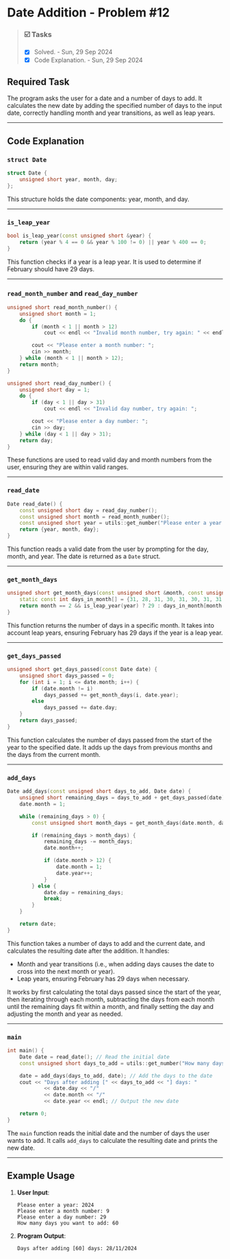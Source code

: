 # Date Addition - Problem #12

> ### ☑️ Tasks
> - [x] Solved. - Sun, 29 Sep 2024
> - [x] Code Explanation. - Sun, 29 Sep 2024

## Required Task

The program asks the user for a date and a number of days to add. It calculates the new date by adding the specified
number of days to the input date, correctly handling month and year transitions, as well as leap years.

---

## Code Explanation

### `struct Date`

```cpp
struct Date {
	unsigned short year, month, day;
};
```

This structure holds the date components: year, month, and day.

---

### `is_leap_year`

```cpp
bool is_leap_year(const unsigned short &year) {
	return (year % 4 == 0 && year % 100 != 0) || year % 400 == 0;
}
```

This function checks if a year is a leap year. It is used to determine if February should have 29 days.

---

### `read_month_number` and `read_day_number`

```cpp
unsigned short read_month_number() {
	unsigned short month = 1;
	do {
		if (month < 1 || month > 12)
			cout << endl << "Invalid month number, try again: " << endl;;

		cout << "Please enter a month number: ";
		cin >> month;
	} while (month < 1 || month > 12);
	return month;
}
```
```cpp
unsigned short read_day_number() {
	unsigned short day = 1;
	do {
		if (day < 1 || day > 31)
			cout << endl << "Invalid day number, try again: ";

		cout << "Please enter a day number: ";
		cin >> day;
	} while (day < 1 || day > 31);
	return day;
}
```

These functions are used to read valid day and month numbers from the user, ensuring they are within valid ranges.

---

### `read_date`

```cpp
Date read_date() {
	const unsigned short day = read_day_number();
	const unsigned short month = read_month_number();
	const unsigned short year = utils::get_number("Please enter a year: ");
	return {year, month, day};
}
```

This function reads a valid date from the user by prompting for the day, month, and year. The date is returned as a
`Date` struct.

---

### `get_month_days`

```cpp
unsigned short get_month_days(const unsigned short &month, const unsigned short &year) {
	static const int days_in_month[] = {31, 28, 31, 30, 31, 30, 31, 31, 30, 31, 30, 31};
	return month == 2 && is_leap_year(year) ? 29 : days_in_month[month - 1];
}
```

This function returns the number of days in a specific month. It takes into account leap years, ensuring February has 29
days if the year is a leap year.

---

### `get_days_passed`

```cpp
unsigned short get_days_passed(const Date date) {
	unsigned short days_passed = 0;
	for (int i = 1; i <= date.month; i++) {
		if (date.month != i)
			days_passed += get_month_days(i, date.year);
		else
			days_passed += date.day;
	}
	return days_passed;
}
```

This function calculates the number of days passed from the start of the year to the specified date. It adds up the days
from previous months and the days from the current month.

---

### `add_days`

```cpp
Date add_days(const unsigned short days_to_add, Date date) {
	unsigned short remaining_days = days_to_add + get_days_passed(date);
	date.month = 1;

	while (remaining_days > 0) {
		const unsigned short month_days = get_month_days(date.month, date.year);

		if (remaining_days > month_days) {
			remaining_days -= month_days;
			date.month++;

			if (date.month > 12) {
				date.month = 1;
				date.year++;
			}
		} else {
			date.day = remaining_days;
			break;
		}
	}

	return date;
}
```

This function takes a number of days to add and the current date, and calculates the resulting date after the addition.
It handles:

- Month and year transitions (i.e., when adding days causes the date to cross into the next month or year).
- Leap years, ensuring February has 29 days when necessary.

It works by first calculating the total days passed since the start of the year, then iterating through each month,
subtracting the days from each month until the remaining days fit within a month, and finally setting the day and
adjusting the month and year as needed.

---

### `main`

```cpp
int main() {
	Date date = read_date(); // Read the initial date
	const unsigned short days_to_add = utils::get_number("How many days you want to add: "); // Read days to add

	date = add_days(days_to_add, date); // Add the days to the date
	cout << "Days after adding [" << days_to_add << "] days: "
			<< date.day << "/"
			<< date.month << "/"
			<< date.year << endl; // Output the new date

	return 0;
}
```

The `main` function reads the initial date and the number of days the user wants to add. It calls `add_days` to
calculate the resulting date and prints the new date.

---

## Example Usage

1. **User Input**:
   ```
   Please enter a year: 2024
   Please enter a month number: 9
   Please enter a day number: 29
   How many days you want to add: 60
   ```

2. **Program Output**:
   ```
   Days after adding [60] days: 28/11/2024
   ```